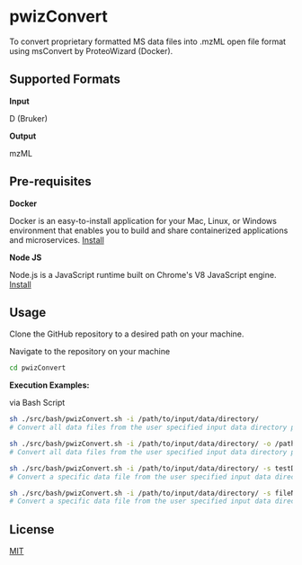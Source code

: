 # pwizConvert

<!-- [![NPM version][npm-image]][npm-url]
[![build status][ci-image]][ci-url]
[![Test coverage][codecov-image]][codecov-url]
[![npm download][download-image]][download-url] -->

To convert proprietary formatted MS data files into .mzML open file format using msConvert by ProteoWizard (Docker).

## Supported Formats

**Input**

D (Bruker)

**Output**

mzML

## Pre-requisites

**Docker**

Docker is an easy-to-install application for your Mac, Linux, or Windows environment that enables you to build and share containerized applications and microservices. [Install](https://docs.docker.com/engine/install/)

**Node JS**

Node.js is a JavaScript runtime built on Chrome's V8 JavaScript engine. [Install](https://nodejs.org/en/download)

## Usage

Clone the GitHub repository to a desired path on your machine.

Navigate to the repository on your machine

```bash
cd pwizConvert
```

**Execution Examples:**

via Bash Script

```bash
sh ./src/bash/pwizConvert.sh -i /path/to/input/data/directory/
# Convert all data files from the user specified input data directory path to .mzML format and output the converted filed to a default output directory path on your machine.

sh ./src/bash/pwizConvert.sh -i /path/to/input/data/directory/ -o /path/to/output/data/directory/
# Convert all data files from the user specified input data directory path to .mzML format and output the converted filed to the user specified output directory path.

sh ./src/bash/pwizConvert.sh -i /path/to/input/data/directory/ -s testData.d
# Convert a specific data file from the user specified input data directory path to .mzML format and output the converted filed to the user specified output directory path.

sh ./src/bash/pwizConvert.sh -i /path/to/input/data/directory/ -s fileName.ext -o /path/to/output/data/directory/
# Convert a specific data file from the user specified input data directory path to .mzML format and output the converted filed to the user specified output directory path.
```

<!-- ## Installation

`$ npm i pwizConvert`

## Usage

```js
import library from 'pwizConvert';

const result = library(args);
// result is ...
```

## [API Documentation](https://vimalnathnambiar.github.io/pwizConvert/) -->

## License

[MIT](./LICENSE)

[npm-image]: https://img.shields.io/npm/v/pwizConvert.svg
[npm-url]: https://www.npmjs.com/package/pwizConvert
[ci-image]: https://github.com/vimalnathnambiar/pwizConvert/workflows/Node.js%20CI/badge.svg?branch=main
[ci-url]: https://github.com/vimalnathnambiar/pwizConvert/actions?query=workflow%3A%22Node.js+CI%22
[codecov-image]: https://img.shields.io/codecov/c/github/vimalnathnambiar/pwizConvert.svg
[codecov-url]: https://codecov.io/gh/vimalnathnambiar/pwizConvert
[download-image]: https://img.shields.io/npm/dm/pwizConvert.svg
[download-url]: https://www.npmjs.com/package/pwizConvert
